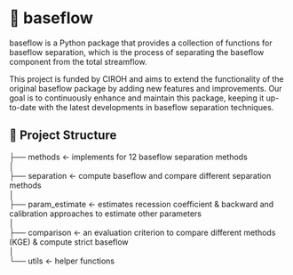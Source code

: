 # 🌟 baseflow

baseflow is a Python package that provides a collection of functions for baseflow separation, which is the process of separating the baseflow component from the total streamflow.

This project is funded by CIROH and aims to extend the functionality of the original baseflow package by adding new features and improvements. Our goal is to continuously enhance and maintain this package, keeping it up-to-date with the latest developments in baseflow separation techniques.


## 🚀 Project Structure

├── methods <- implements for 12 baseflow separation methods  
│    
├── separation <- compute baseflow and compare different separation methods  
│    
├── param_estimate <- estimates recession coefficient & backward and calibration approaches to estimate other parameters   
│  
├── comparison <- an evaluation criterion to compare different
methods (KGE) & compute strict baseflow  
│    
└── utils <- helper functions
